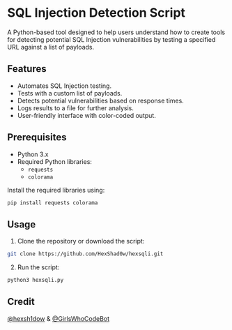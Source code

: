 # SQL Injection Detection Script

A Python-based tool designed to help users understand how to create tools for detecting potential SQL Injection vulnerabilities by testing a specified URL against a list of payloads.

## Features

- Automates SQL Injection testing.
- Tests with a custom list of payloads.
- Detects potential vulnerabilities based on response times.
- Logs results to a file for further analysis.
- User-friendly interface with color-coded output.

## Prerequisites

- Python 3.x
- Required Python libraries:
  - `requests`
  - `colorama`

Install the required libraries using:

```bash
pip install requests colorama
```
## Usage

1. Clone the repository or download the script:
```bash
git clone https://github.com/HexShad0w/hexsqli.git
```

2. Run the script:

```bash
python3 hexsqli.py
```

## Credit 

<a href="https://x.com/hexsh1dow">@hexsh1dow</a> &
<a href="https://x.com/GirlsWhoCodeBot">@GirlsWhoCodeBot</a>
